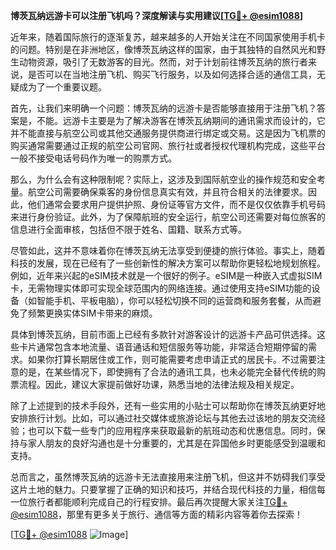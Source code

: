 **博茨瓦纳远游卡可以注册飞机吗？深度解读与实用建议[[TG💪+ @esim1088](https://t.me/s/esim1088)]**

近年来，随着国际旅行的逐渐复苏，越来越多的人开始关注在不同国家使用手机卡的问题。特别是在非洲地区，像博茨瓦纳这样的国家，由于其独特的自然风光和野生动物资源，吸引了无数游客的目光。然而，对于计划前往博茨瓦纳的旅行者来说，是否可以在当地注册飞机、购买飞行服务，以及如何选择合适的通信工具，无疑成为了一个重要议题。

首先，让我们来明确一个问题：博茨瓦纳的远游卡是否能够直接用于注册飞机？答案是，不能。远游卡主要是为了解决游客在博茨瓦纳期间的通讯需求而设计的，它并不能直接与航空公司或其他交通服务提供商进行绑定或交易。这是因为飞机票的购买通常需要通过正规的航空公司官网、旅行社或者授权代理机构完成，这些平台一般不接受电话号码作为唯一的购票方式。

那么，为什么会有这种限制呢？实际上，这涉及到国际航空业的操作规范和安全考量。航空公司需要确保乘客的身份信息真实有效，并且符合相关的法律要求。因此，他们通常会要求用户提供护照、身份证等官方文件，而不是仅仅依靠手机号码来进行身份验证。此外，为了保障航班的安全运行，航空公司还需要对每位旅客的信息进行全面审核，包括但不限于姓名、国籍、联系方式等。

尽管如此，这并不意味着你在博茨瓦纳无法享受到便捷的旅行体验。事实上，随着科技的发展，现在已经有了一些创新性的解决方案可以帮助你更轻松地规划旅程。例如，近年来兴起的eSIM技术就是一个很好的例子。eSIM是一种嵌入式虚拟SIM卡，无需物理实体即可实现全球范围内的网络连接。通过使用支持eSIM功能的设备（如智能手机、平板电脑），你可以轻松切换不同的运营商和服务套餐，从而避免了频繁更换实体SIM卡带来的麻烦。

具体到博茨瓦纳，目前市面上已经有多款针对游客设计的远游卡产品可供选择。这些卡片通常包含本地流量、语音通话和短信服务等功能，非常适合短期停留的需求。如果你打算长期居住或工作，则可能需要考虑申请正式的居民卡。不过需要注意的是，在某些情况下，即使拥有了合法的通讯工具，也未必能完全替代传统的购票流程。因此，建议大家提前做好功课，熟悉当地的法律法规及相关规定。

除了上述提到的技术手段外，还有一些实用的小贴士可以帮助你在博茨瓦纳更好地安排旅行计划。比如，可以通过社交媒体或旅游论坛与其他去过该地的朋友交流经验；也可以下载一些专门的应用程序来获取最新的航班动态和优惠信息。同时，保持与家人朋友的良好沟通也是十分重要的，尤其是在异国他乡时更能感受到温暖和支持。

总而言之，虽然博茨瓦纳的远游卡无法直接用来注册飞机，但这并不妨碍我们享受这片土地的魅力。只要掌握了正确的知识和技巧，并结合现代科技的力量，相信每一位旅行者都能顺利完成自己的行程安排。最后再次提醒大家关注[TG💪+ @esim1088](https://t.me/s/esim1088)，那里有更多关于旅行、通信等方面的精彩内容等着你去探索！

[[TG💪+ @esim1088](https://t.me/s/esim1088) ![Image](https://i.postimg.cc/4NQfJmqS/Snipaste-2025-05-13-00-14-12.png)]